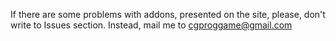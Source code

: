 If there are some problems with addons, presented on the site, please, don't write to Issues section. Instead, mail me to cgproggame@gmail.com
